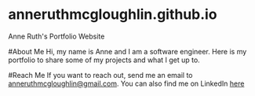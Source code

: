 # anneruthmcgloughlin.github.io
Anne Ruth's Portfolio Website

#About Me
Hi, my name is Anne and I am a software engineer. Here is my portfolio to share some of my projects and what I get up to.

#Reach Me
If you want to reach out, send me an email to anneruthmcgloughlin@gmail.com. You can also find me on LinkedIn [here]([(https://www.linkdin.com/in/anne-r-mcgloughlin)])

